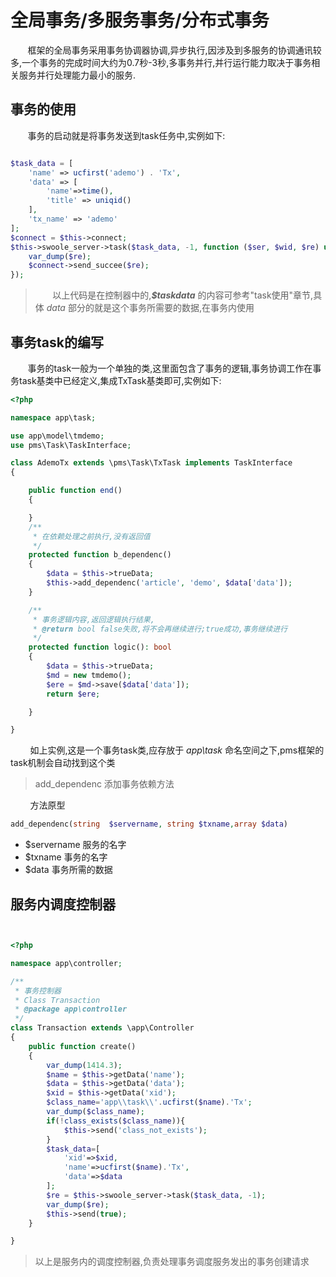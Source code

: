 # 全局事务/多服务事务/分布式事务

&nbsp; &nbsp; &nbsp; &nbsp;框架的全局事务采用事务协调器协调,异步执行,因涉及到多服务的协调通讯较多,一个事务的完成时间大约为0.7秒-3秒,多事务并行,并行运行能力取决于事务相关服务并行处理能力最小的服务.

## 事务的使用

&nbsp; &nbsp; &nbsp; &nbsp;事务的启动就是将事务发送到task任务中,实例如下:  

```php

$task_data = [
    'name' => ucfirst('ademo') . 'Tx',
    'data' => [
        'name'=>time(),
        'title' => uniqid()
    ],
    'tx_name' => 'ademo'
];
$connect = $this->connect;
$this->swoole_server->task($task_data, -1, function ($ser, $wid, $re) use ($connect) {
    var_dump($re);
    $connect->send_succee($re);
});

```

> &nbsp; &nbsp; &nbsp; &nbsp;以上代码是在控制器中的,__*$taskdata*__ 的内容可参考"task使用"章节,具体 *data* 部分的就是这个事务所需要的数据,在事务内使用

## 事务task的编写
 &nbsp; &nbsp; &nbsp; &nbsp;事务的task一般为一个单独的类,这里面包含了事务的逻辑,事务协调工作在事务task基类中已经定义,集成TxTask基类即可,实例如下:

~~~php
<?php

namespace app\task;

use app\model\tmdemo;
use pms\Task\TaskInterface;

class AdemoTx extends \pms\Task\TxTask implements TaskInterface
{

    public function end()
    {

    }
    /**
     * 在依赖处理之前执行,没有返回值
     */
    protected function b_dependenc()
    {
        $data = $this->trueData;
        $this->add_dependenc('article', 'demo', $data['data']);
    }

    /**
     * 事务逻辑内容,返回逻辑执行结果,
     * @return bool false失败,将不会再继续进行;true成功,事务继续进行
     */
    protected function logic(): bool
    {
        $data = $this->trueData;
        $md = new tmdemo();
        $ere = $md->save($data['data']);
        return $ere;

    }

}

~~~

 &nbsp; &nbsp; &nbsp; &nbsp; 如上实例,这是一个事务task类,应存放于 *app\task* 命名空间之下,pms框架的task机制会自动找到这个类

 > add_dependenc 添加事务依赖方法  

 &nbsp; &nbsp; &nbsp; &nbsp; 方法原型
 ~~~php
 add_dependenc(string  $servername, string $txname,array $data)
 ~~~
* $servername 服务的名字
* $txname 事务的名字
* $data 事务所需的数据



## 服务内调度控制器

~~~php


<?php

namespace app\controller;

/**
 * 事务控制器
 * Class Transaction
 * @package app\controller
 */
class Transaction extends \app\Controller
{
    public function create()
    {
        var_dump(1414.3);
        $name = $this->getData('name');
        $data = $this->getData('data');
        $xid = $this->getData('xid');
        $class_name='app\\task\\'.ucfirst($name).'Tx';
        var_dump($class_name);
        if(!class_exists($class_name)){
            $this->send('class_not_exists');
        }
        $task_data=[
            'xid'=>$xid,
            'name'=>ucfirst($name).'Tx',
            'data'=>$data
        ];
        $re = $this->swoole_server->task($task_data, -1);
        var_dump($re);
        $this->send(true);
    }

}


~~~

> 以上是服务内的调度控制器,负责处理事务调度服务发出的事务创建请求







